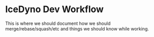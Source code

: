# IceDyno Dev Workflow

This is where we should document how we should merge/rebase/squash/etc and things we should know while working.

